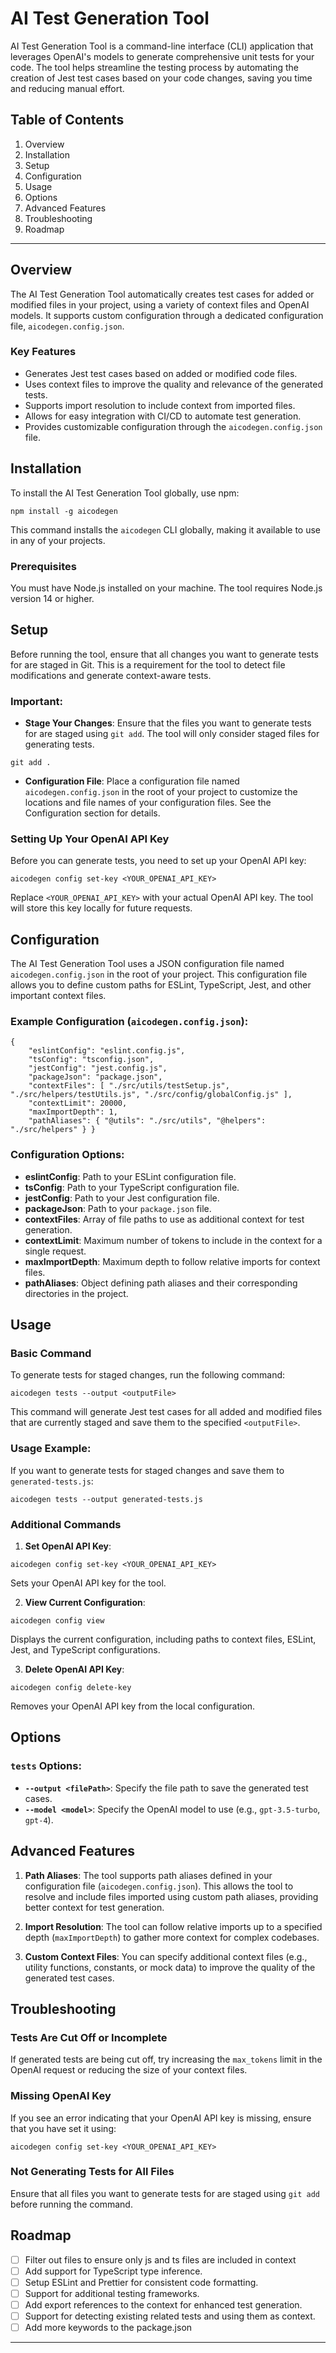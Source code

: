 # AI Test Generation Tool

AI Test Generation Tool is a command-line interface (CLI) application that leverages OpenAI's models to generate comprehensive unit tests for your code. The tool helps streamline the testing process by automating the creation of Jest test cases based on your code changes, saving you time and reducing manual effort.

## Table of Contents

1. Overview
2. Installation
3. Setup
4. Configuration
5. Usage
6. Options
7. Advanced Features
8. Troubleshooting
9. Roadmap

---

## Overview

The AI Test Generation Tool automatically creates test cases for added or modified files in your project, using a variety of context files and OpenAI models. It supports custom configuration through a dedicated configuration file, `aicodegen.config.json`.

### Key Features
- Generates Jest test cases based on added or modified code files.
- Uses context files to improve the quality and relevance of the generated tests.
- Supports import resolution to include context from imported files.
- Allows for easy integration with CI/CD to automate test generation.
- Provides customizable configuration through the `aicodegen.config.json` file.

## Installation

To install the AI Test Generation Tool globally, use npm:
```
npm install -g aicodegen
```

This command installs the `aicodegen` CLI globally, making it available to use in any of your projects.

### Prerequisites

You must have Node.js installed on your machine. The tool requires Node.js version 14 or higher.

## Setup

Before running the tool, ensure that all changes you want to generate tests for are staged in Git. This is a requirement for the tool to detect file modifications and generate context-aware tests.

### Important:
- **Stage Your Changes**: Ensure that the files you want to generate tests for are staged using `git add`. The tool will only consider staged files for generating tests.

```
git add .
```

- **Configuration File**: Place a configuration file named `aicodegen.config.json` in the root of your project to customize the locations and file names of your configuration files. See the Configuration section for details.

### Setting Up Your OpenAI API Key

Before you can generate tests, you need to set up your OpenAI API key:

```
aicodegen config set-key <YOUR_OPENAI_API_KEY>
```

Replace `<YOUR_OPENAI_API_KEY>` with your actual OpenAI API key. The tool will store this key locally for future requests.

## Configuration

The AI Test Generation Tool uses a JSON configuration file named `aicodegen.config.json` in the root of your project. This configuration file allows you to define custom paths for ESLint, TypeScript, Jest, and other important context files.

### Example Configuration (`aicodegen.config.json`):

```
{ 
    "eslintConfig": "eslint.config.js", 
    "tsConfig": "tsconfig.json", 
    "jestConfig": "jest.config.js", 
    "packageJson": "package.json", 
    "contextFiles": [ "./src/utils/testSetup.js", "./src/helpers/testUtils.js", "./src/config/globalConfig.js" ], 
    "contextLimit": 20000, 
    "maxImportDepth": 1, 
    "pathAliases": { "@utils": "./src/utils", "@helpers": "./src/helpers" } }
```

### Configuration Options:

- **eslintConfig**: Path to your ESLint configuration file.
- **tsConfig**: Path to your TypeScript configuration file.
- **jestConfig**: Path to your Jest configuration file.
- **packageJson**: Path to your `package.json` file.
- **contextFiles**: Array of file paths to use as additional context for test generation.
- **contextLimit**: Maximum number of tokens to include in the context for a single request.
- **maxImportDepth**: Maximum depth to follow relative imports for context files.
- **pathAliases**: Object defining path aliases and their corresponding directories in the project.

## Usage

### Basic Command

To generate tests for staged changes, run the following command:

```
aicodegen tests --output <outputFile>
```

This command will generate Jest test cases for all added and modified files that are currently staged and save them to the specified `<outputFile>`.

### Usage Example:

If you want to generate tests for staged changes and save them to `generated-tests.js`:

```
aicodegen tests --output generated-tests.js
```

### Additional Commands

1. **Set OpenAI API Key**:

```
aicodegen config set-key <YOUR_OPENAI_API_KEY>
```


Sets your OpenAI API key for the tool.

2. **View Current Configuration**:

```
aicodegen config view
```

Displays the current configuration, including paths to context files, ESLint, Jest, and TypeScript configurations.

3. **Delete OpenAI API Key**:

```
aicodegen config delete-key
```

Removes your OpenAI API key from the local configuration.

## Options

### `tests` Options:
- **`--output <filePath>`**: Specify the file path to save the generated test cases.
- **`--model <model>`**: Specify the OpenAI model to use (e.g., `gpt-3.5-turbo`, `gpt-4`).

## Advanced Features

1. **Path Aliases**:
The tool supports path aliases defined in your configuration file (`aicodegen.config.json`). This allows the tool to resolve and include files imported using custom path aliases, providing better context for test generation.

2. **Import Resolution**:
The tool can follow relative imports up to a specified depth (`maxImportDepth`) to gather more context for complex codebases.

3. **Custom Context Files**:
You can specify additional context files (e.g., utility functions, constants, or mock data) to improve the quality of the generated test cases.

## Troubleshooting

### Tests Are Cut Off or Incomplete
If generated tests are being cut off, try increasing the `max_tokens` limit in the OpenAI request or reducing the size of your context files.

### Missing OpenAI Key
If you see an error indicating that your OpenAI API key is missing, ensure that you have set it using:

```
aicodegen config set-key <YOUR_OPENAI_API_KEY>
```

### Not Generating Tests for All Files
Ensure that all files you want to generate tests for are staged using `git add` before running the command.

## Roadmap

- [ ] Filter out files to ensure only js and ts files are included in context
- [ ] Add support for TypeScript type inference.
- [ ] Setup ESLint and Prettier for consistent code formatting.
- [ ] Support for additional testing frameworks.
- [ ] Add export references to the context for enhanced test generation.
- [ ] Support for detecting existing related tests and using them as context.
- [ ] Add more keywords to the package.json

---